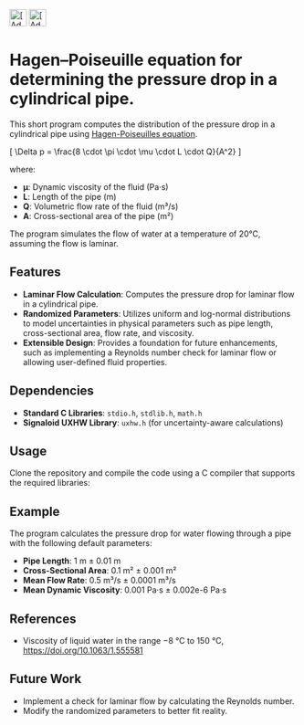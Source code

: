 [<img src="https://assets.signaloid.io/add-to-signaloid-cloud-logo-dark-v6.svg#gh-dark-mode-only" alt="[Add to signaloid.io]" height="30">](https://signaloid.io/repositories?connect=https://github.com/ydreP/poisseuilles-equation#gh-dark-mode-only)
[<img src="https://assets.signaloid.io/add-to-signaloid-cloud-logo-light-v6.svg#gh-light-mode-only" alt="[Add to signaloid.io]" height="30">](https://signaloid.io/repositories?connect=https://github.com/ydreP/poisseuilles-equation#gh-light-mode-only)

# Hagen–Poiseuille equation for determining the pressure drop in a cylindrical pipe. 
This short program computes the distribution of the pressure drop in a cylindrical pipe using [Hagen-Poiseuilles equation](https://en.wikipedia.org/wiki/Hagen%E2%80%93Poiseuille_equation).  

\[
\Delta p = \frac{8 \cdot \pi \cdot \mu \cdot L \cdot Q}{A^2}
\]

where:

- **μ**: Dynamic viscosity of the fluid (Pa·s)
- **L**: Length of the pipe (m)
- **Q**: Volumetric flow rate of the fluid (m³/s)
- **A**: Cross-sectional area of the pipe (m²)

The program simulates the flow of water at a temperature of 20°C, assuming the flow is laminar.

## Features

- **Laminar Flow Calculation**: Computes the pressure drop for laminar flow in a cylindrical pipe.
- **Randomized Parameters**: Utilizes uniform and log-normal distributions to model uncertainties in physical parameters such as pipe length, cross-sectional area, flow rate, and viscosity.
- **Extensible Design**: Provides a foundation for future enhancements, such as implementing a Reynolds number check for laminar flow or allowing user-defined fluid properties.

## Dependencies

- **Standard C Libraries**: `stdio.h`, `stdlib.h`, `math.h`
- **Signaloid UXHW Library**: `uxhw.h` (for uncertainty-aware calculations)

## Usage

Clone the repository and compile the code using a C compiler that supports the required libraries:

## Example

The program calculates the pressure drop for water flowing through a pipe with the following default parameters:

- **Pipe Length**: 1 m ± 0.01 m
- **Cross-Sectional Area**: 0.1 m² ± 0.001 m²
- **Mean Flow Rate**: 0.5 m³/s ± 0.0001 m³/s
- **Mean Dynamic Viscosity**: 0.001 Pa·s ± 0.002e-6 Pa·s

## References

- Viscosity of liquid water in the range −8 °C to 150 °C, https://doi.org/10.1063/1.555581

## Future Work

- Implement a check for laminar flow by calculating the Reynolds number.
- Modify the randomized parameters to better fit reality.



